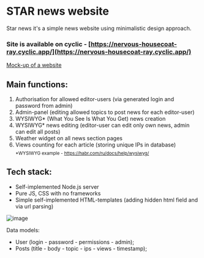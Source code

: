 # STAR news website
Star news it's a simple news website using minimalistic design approach.

### Site is available on cyclic - [https://nervous-housecoat-ray.cyclic.app/](https://nervous-housecoat-ray.cyclic.app/)

[Mock-up of a website](https://www.figma.com/file/VFV6QQuNU1w5JqpqnhWZ6K/STAR-NEWS?node-id=0%3A1&t=jpuge5ojJ0pitfiY-1)

## Main functions:
1. Authorisation for allowed editor-users (via generated login and password from admin)
2. Admin-panel (editing allowed topics to post news for each editor-user)
3. WYSIWYG* (What You See Is What You Get) news creation
4. WYSIWYG* news editing (editor-user can edit only own news, admin can edit all posts)
5. Weather widget on all news section pages
6. Views counting for each article (storing unique IPs in database)
<sub>*WYSIWYG example - https://habr.com/ru/docs/help/wysiwyg/ </sub>

## Tech stack:
- Self-implemented Node.js server
- Pure JS, CSS with no frameworks
- Simple self-implemented HTML-templates (adding hidden html field and via url parsing) 

![image](https://user-images.githubusercontent.com/36516154/225355953-cf106f13-6aeb-4076-8e2e-ef5bda495f52.png)

Data models:
- User (login - password - permissions - admin);
- Posts (title - body - topic - ips - views - timestamp);
